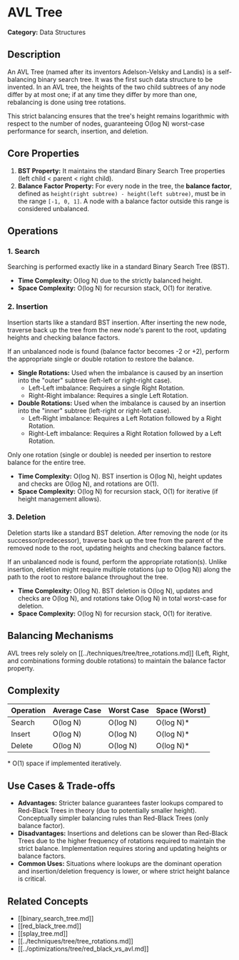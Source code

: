# AVL Tree

**Category:** Data Structures

## Description

An AVL Tree (named after its inventors Adelson-Velsky and Landis) is a self-balancing binary search tree. It was the first such data structure to be invented. In an AVL tree, the heights of the two child subtrees of any node differ by at most one; if at any time they differ by more than one, rebalancing is done using tree rotations.

This strict balancing ensures that the tree's height remains logarithmic with respect to the number of nodes, guaranteeing O(log N) worst-case performance for search, insertion, and deletion.

## Core Properties

1.  **BST Property:** It maintains the standard Binary Search Tree properties (left child < parent < right child).
2.  **Balance Factor Property:** For every node in the tree, the **balance factor**, defined as `height(right subtree) - height(left subtree)`, must be in the range `[-1, 0, 1]`. A node with a balance factor outside this range is considered unbalanced.

## Operations

### 1. Search

Searching is performed exactly like in a standard Binary Search Tree (BST).
*   **Time Complexity:** O(log N) due to the strictly balanced height.
*   **Space Complexity:** O(log N) for recursion stack, O(1) for iterative.

### 2. Insertion

Insertion starts like a standard BST insertion. After inserting the new node, traverse back up the tree from the new node's parent to the root, updating heights and checking balance factors.

If an unbalanced node is found (balance factor becomes -2 or +2), perform the appropriate single or double rotation to restore the balance.

*   **Single Rotations:** Used when the imbalance is caused by an insertion into the "outer" subtree (left-left or right-right case).
    *   Left-Left imbalance: Requires a single Right Rotation.
    *   Right-Right imbalance: Requires a single Left Rotation.
*   **Double Rotations:** Used when the imbalance is caused by an insertion into the "inner" subtree (left-right or right-left case).
    *   Left-Right imbalance: Requires a Left Rotation followed by a Right Rotation.
    *   Right-Left imbalance: Requires a Right Rotation followed by a Left Rotation.

Only one rotation (single or double) is needed per insertion to restore balance for the entire tree.

*   **Time Complexity:** O(log N). BST insertion is O(log N), height updates and checks are O(log N), and rotations are O(1).
*   **Space Complexity:** O(log N) for recursion stack, O(1) for iterative (if height management allows).

### 3. Deletion

Deletion starts like a standard BST deletion. After removing the node (or its successor/predecessor), traverse back up the tree from the parent of the removed node to the root, updating heights and checking balance factors.

If an unbalanced node is found, perform the appropriate rotation(s). Unlike insertion, deletion might require multiple rotations (up to O(log N)) along the path to the root to restore balance throughout the tree.

*   **Time Complexity:** O(log N). BST deletion is O(log N), updates and checks are O(log N), and rotations take O(log N) in total worst-case for deletion.
*   **Space Complexity:** O(log N) for recursion stack, O(1) for iterative.

## Balancing Mechanisms

AVL trees rely solely on [[../techniques/tree/tree_rotations.md]] (Left, Right, and combinations forming double rotations) to maintain the balance factor property.

## Complexity

| Operation | Average Case | Worst Case | Space (Worst) |
| :-------- | :----------- | :--------- | :------------ |
| Search    | O(log N)     | O(log N)   | O(log N)*     |
| Insert    | O(log N)     | O(log N)   | O(log N)*     |
| Delete    | O(log N)     | O(log N)   | O(log N)*     |

\* O(1) space if implemented iteratively.

## Use Cases & Trade-offs

*   **Advantages:** Stricter balance guarantees faster lookups compared to Red-Black Trees in theory (due to potentially smaller height). Conceptually simpler balancing rules than Red-Black Trees (only balance factor).
*   **Disadvantages:** Insertions and deletions can be slower than Red-Black Trees due to the higher frequency of rotations required to maintain the strict balance. Implementation requires storing and updating heights or balance factors.
*   **Common Uses:** Situations where lookups are the dominant operation and insertion/deletion frequency is lower, or where strict height balance is critical.

## Related Concepts

*   [[binary_search_tree.md]]
*   [[red_black_tree.md]]
*   [[splay_tree.md]]
*   [[../techniques/tree/tree_rotations.md]]
*   [[../optimizations/tree/red_black_vs_avl.md]] 